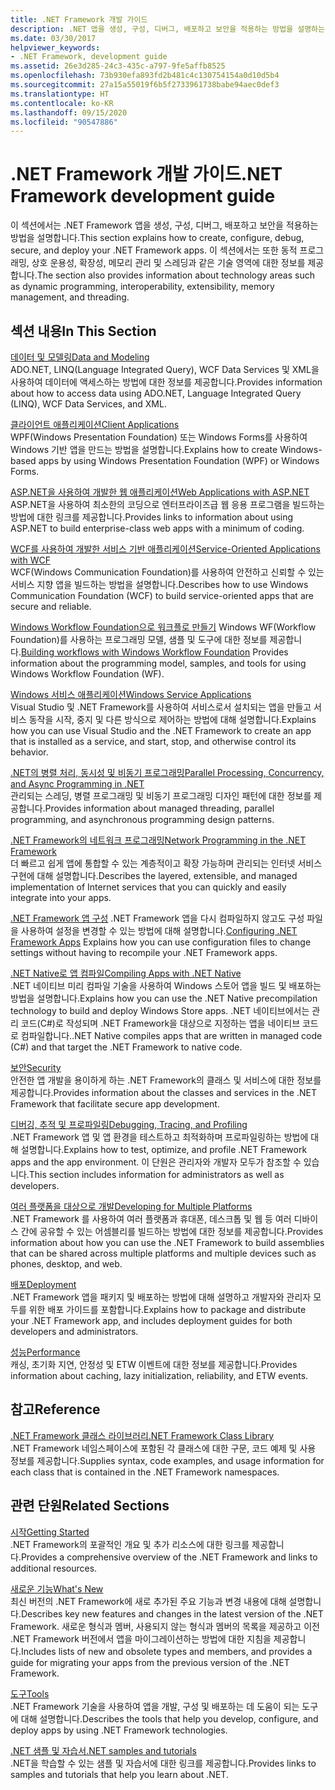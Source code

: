 ```yaml
---
title: .NET Framework 개발 가이드
description: .NET 앱을 생성, 구성, 디버그, 배포하고 보안을 적용하는 방법을 설명하는 .NET 개발 가이드를 살펴봅니다.
ms.date: 03/30/2017
helpviewer_keywords:
- .NET Framework, development guide
ms.assetid: 26e3d285-24c3-435c-a797-9fe5affb8525
ms.openlocfilehash: 73b930efa893fd2b481c4c130754154a0d10d5b4
ms.sourcegitcommit: 27a15a55019f6b5f2733961738babe94aec0def3
ms.translationtype: HT
ms.contentlocale: ko-KR
ms.lasthandoff: 09/15/2020
ms.locfileid: "90547886"
---
```

# <a name="net-framework-development-guide"></a><span data-ttu-id="14a9b-103">.NET Framework 개발 가이드</span><span class="sxs-lookup"><span data-stu-id="14a9b-103">.NET Framework development guide</span></span>

<span data-ttu-id="14a9b-104">이 섹션에서는 .NET Framework 앱을 생성, 구성, 디버그, 배포하고 보안을 적용하는 방법을 설명합니다.</span><span class="sxs-lookup"><span data-stu-id="14a9b-104">This section explains how to create, configure, debug, secure, and deploy your .NET Framework apps.</span></span> <span data-ttu-id="14a9b-105">이 섹션에서는 또한 동적 프로그래밍, 상호 운용성, 확장성, 메모리 관리 및 스레딩과 같은 기술 영역에 대한 정보를 제공합니다.</span><span class="sxs-lookup"><span data-stu-id="14a9b-105">The section also provides information about technology areas such as dynamic programming, interoperability, extensibility, memory management, and threading.</span></span>  
  
## <a name="in-this-section"></a><span data-ttu-id="14a9b-106">섹션 내용</span><span class="sxs-lookup"><span data-stu-id="14a9b-106">In This Section</span></span>
  
 [<span data-ttu-id="14a9b-107">데이터 및 모델링</span><span class="sxs-lookup"><span data-stu-id="14a9b-107">Data and Modeling</span></span>](./data/index.md)  
 <span data-ttu-id="14a9b-108">ADO.NET, LINQ(Language Integrated Query), WCF Data Services 및 XML을 사용하여 데이터에 액세스하는 방법에 대한 정보를 제공합니다.</span><span class="sxs-lookup"><span data-stu-id="14a9b-108">Provides information about how to access data using ADO.NET, Language Integrated Query (LINQ), WCF Data Services, and XML.</span></span>  
  
 [<span data-ttu-id="14a9b-109">클라이언트 애플리케이션</span><span class="sxs-lookup"><span data-stu-id="14a9b-109">Client Applications</span></span>](develop-client-apps.md)  
 <span data-ttu-id="14a9b-110">WPF(Windows Presentation Foundation) 또는 Windows Forms를 사용하여 Windows 기반 앱을 만드는 방법을 설명합니다.</span><span class="sxs-lookup"><span data-stu-id="14a9b-110">Explains how to create Windows-based apps by using Windows Presentation Foundation (WPF) or Windows Forms.</span></span>  
  
 [<span data-ttu-id="14a9b-111">ASP.NET을 사용하여 개발한 웹 애플리케이션</span><span class="sxs-lookup"><span data-stu-id="14a9b-111">Web Applications with ASP.NET</span></span>](develop-web-apps-with-aspnet.md)  
 <span data-ttu-id="14a9b-112">ASP.NET을 사용하여 최소한의 코딩으로 엔터프라이즈급 웹 응용 프로그램을 빌드하는 방법에 대한 링크를 제공합니다.</span><span class="sxs-lookup"><span data-stu-id="14a9b-112">Provides links to information about using ASP.NET to build enterprise-class web apps with a minimum of coding.</span></span>  
  
 [<span data-ttu-id="14a9b-113">WCF를 사용하여 개발한 서비스 기반 애플리케이션</span><span class="sxs-lookup"><span data-stu-id="14a9b-113">Service-Oriented Applications with WCF</span></span>](./wcf/index.md)  
 <span data-ttu-id="14a9b-114">WCF(Windows Communication Foundation)를 사용하여 안전하고 신뢰할 수 있는 서비스 지향 앱을 빌드하는 방법을 설명합니다.</span><span class="sxs-lookup"><span data-stu-id="14a9b-114">Describes how to use Windows Communication Foundation (WCF) to build service-oriented apps that are secure and reliable.</span></span>  
  
 <span data-ttu-id="14a9b-115">[Windows Workflow Foundation으로 워크플로 만들기](windows-workflow-foundation/index.md) Windows WF(Workflow Foundation)를 사용하는 프로그래밍 모델, 샘플 및 도구에 대한 정보를 제공합니다.</span><span class="sxs-lookup"><span data-stu-id="14a9b-115">[Building workflows with Windows Workflow Foundation](windows-workflow-foundation/index.md) Provides information about the programming model, samples, and tools for using Windows Workflow Foundation (WF).</span></span>  

 [<span data-ttu-id="14a9b-116">Windows 서비스 애플리케이션</span><span class="sxs-lookup"><span data-stu-id="14a9b-116">Windows Service Applications</span></span>](./windows-services/index.md)  
 <span data-ttu-id="14a9b-117">Visual Studio 및 .NET Framework를 사용하여 서비스로서 설치되는 앱을 만들고 서비스 동작을 시작, 중지 및 다른 방식으로 제어하는 방법에 대해 설명합니다.</span><span class="sxs-lookup"><span data-stu-id="14a9b-117">Explains how you can use Visual Studio and the .NET Framework to create an app that is installed as a service, and start, stop, and otherwise control its behavior.</span></span>  
  
 [<span data-ttu-id="14a9b-118">.NET의 병렬 처리, 동시성 및 비동기 프로그래밍</span><span class="sxs-lookup"><span data-stu-id="14a9b-118">Parallel Processing, Concurrency, and Async Programming in .NET</span></span>](../standard/parallel-processing-and-concurrency.md)  
 <span data-ttu-id="14a9b-119">관리되는 스레딩, 병렬 프로그래밍 및 비동기 프로그래밍 디자인 패턴에 대한 정보를 제공합니다.</span><span class="sxs-lookup"><span data-stu-id="14a9b-119">Provides information about managed threading, parallel programming, and asynchronous programming design patterns.</span></span>  
  
 [<span data-ttu-id="14a9b-120">.NET Framework의 네트워크 프로그래밍</span><span class="sxs-lookup"><span data-stu-id="14a9b-120">Network Programming in the .NET Framework</span></span>](./network-programming/index.md)  
 <span data-ttu-id="14a9b-121">더 빠르고 쉽게 앱에 통합할 수 있는 계층적이고 확장 가능하며 관리되는 인터넷 서비스 구현에 대해 설명합니다.</span><span class="sxs-lookup"><span data-stu-id="14a9b-121">Describes the layered, extensible, and managed implementation of Internet services that you can quickly and easily integrate into your apps.</span></span>  
  
 <span data-ttu-id="14a9b-122">[.NET Framework 앱 구성](configure-apps/index.md) .NET Framework 앱을 다시 컴파일하지 않고도 구성 파일을 사용하여 설정을 변경할 수 있는 방법에 대해 설명합니다.</span><span class="sxs-lookup"><span data-stu-id="14a9b-122">[Configuring .NET Framework Apps](configure-apps/index.md) Explains how you can use configuration files to change settings without having to recompile your .NET Framework apps.</span></span>  
  
 [<span data-ttu-id="14a9b-123">.NET Native로 앱 컴파일</span><span class="sxs-lookup"><span data-stu-id="14a9b-123">Compiling Apps with .NET Native</span></span>](./net-native/index.md)  
 <span data-ttu-id="14a9b-124">.NET 네이티브 미리 컴파일 기술을 사용하여 Windows 스토어 앱을 빌드 및 배포하는 방법을 설명합니다.</span><span class="sxs-lookup"><span data-stu-id="14a9b-124">Explains how you can use the .NET Native precompilation technology to build and deploy Windows Store apps.</span></span> <span data-ttu-id="14a9b-125">.NET 네이티브에서는 관리 코드(C#)로 작성되며 .NET Framework을 대상으로 지정하는 앱을 네이티브 코드로 컴파일합니다.</span><span class="sxs-lookup"><span data-stu-id="14a9b-125">.NET Native compiles apps that are written in managed code (C#) and that target the .NET Framework to native code.</span></span>  
  
 [<span data-ttu-id="14a9b-126">보안</span><span class="sxs-lookup"><span data-stu-id="14a9b-126">Security</span></span>](../standard/security/index.md)  
 <span data-ttu-id="14a9b-127">안전한 앱 개발을 용이하게 하는 .NET Framework의 클래스 및 서비스에 대한 정보를 제공합니다.</span><span class="sxs-lookup"><span data-stu-id="14a9b-127">Provides information about the classes and services in the .NET Framework that facilitate secure app development.</span></span>  
  
 [<span data-ttu-id="14a9b-128">디버깅, 추적 및 프로파일링</span><span class="sxs-lookup"><span data-stu-id="14a9b-128">Debugging, Tracing, and Profiling</span></span>](./debug-trace-profile/index.md)  
 <span data-ttu-id="14a9b-129">.NET Framework 앱 및 앱 환경을 테스트하고 최적화하며 프로파일링하는 방법에 대해 설명합니다.</span><span class="sxs-lookup"><span data-stu-id="14a9b-129">Explains how to test, optimize, and profile .NET Framework apps and the app environment.</span></span> <span data-ttu-id="14a9b-130">이 단원은 관리자와 개발자 모두가 참조할 수 있습니다.</span><span class="sxs-lookup"><span data-stu-id="14a9b-130">This section includes information for administrators as well as developers.</span></span>  
  
 [<span data-ttu-id="14a9b-131">여러 플랫폼을 대상으로 개발</span><span class="sxs-lookup"><span data-stu-id="14a9b-131">Developing for Multiple Platforms</span></span>](../standard/cross-platform/index.md)  
 <span data-ttu-id="14a9b-132">.NET Framework 를 사용하여 여러 플랫폼과 휴대폰, 데스크톱 및 웹 등 여러 디바이스 간에 공유할 수 있는 어셈블리를 빌드하는 방법에 대한 정보를 제공합니다.</span><span class="sxs-lookup"><span data-stu-id="14a9b-132">Provides information about how you can use the .NET Framework to build assemblies that can be shared across multiple platforms and multiple devices such as phones, desktop, and web.</span></span>  
  
 [<span data-ttu-id="14a9b-133">배포</span><span class="sxs-lookup"><span data-stu-id="14a9b-133">Deployment</span></span>](./deployment/index.md)  
 <span data-ttu-id="14a9b-134">.NET Framework 앱을 패키지 및 배포하는 방법에 대해 설명하고 개발자와 관리자 모두를 위한 배포 가이드를 포함합니다.</span><span class="sxs-lookup"><span data-stu-id="14a9b-134">Explains how to package and distribute your .NET Framework app, and includes deployment guides for both developers and administrators.</span></span>  
  
 [<span data-ttu-id="14a9b-135">성능</span><span class="sxs-lookup"><span data-stu-id="14a9b-135">Performance</span></span>](./performance/index.md)  
 <span data-ttu-id="14a9b-136">캐싱, 초기화 지연, 안정성 및 ETW 이벤트에 대한 정보를 제공합니다.</span><span class="sxs-lookup"><span data-stu-id="14a9b-136">Provides information about caching, lazy initialization, reliability, and ETW events.</span></span>  

## <a name="reference"></a><span data-ttu-id="14a9b-137">참고</span><span class="sxs-lookup"><span data-stu-id="14a9b-137">Reference</span></span>  
 [<span data-ttu-id="14a9b-138">.NET Framework 클래스 라이브러리</span><span class="sxs-lookup"><span data-stu-id="14a9b-138">.NET Framework Class Library</span></span>](../../api/index.md?view=netframework-4.7)  
 <span data-ttu-id="14a9b-139">.NET Framework 네임스페이스에 포함된 각 클래스에 대한 구문, 코드 예제 및 사용 정보를 제공합니다.</span><span class="sxs-lookup"><span data-stu-id="14a9b-139">Supplies syntax, code examples, and usage information for each class that is contained in the .NET Framework namespaces.</span></span>  
  
## <a name="related-sections"></a><span data-ttu-id="14a9b-140">관련 단원</span><span class="sxs-lookup"><span data-stu-id="14a9b-140">Related Sections</span></span>  
 [<span data-ttu-id="14a9b-141">시작</span><span class="sxs-lookup"><span data-stu-id="14a9b-141">Getting Started</span></span>](./get-started/index.md)  
 <span data-ttu-id="14a9b-142">.NET Framework의 포괄적인 개요 및 추가 리소스에 대한 링크를 제공합니다.</span><span class="sxs-lookup"><span data-stu-id="14a9b-142">Provides a comprehensive overview of the .NET Framework and links to additional resources.</span></span>  
  
 [<span data-ttu-id="14a9b-143">새로운 기능</span><span class="sxs-lookup"><span data-stu-id="14a9b-143">What's New</span></span>](./whats-new/index.md)  
 <span data-ttu-id="14a9b-144">최신 버전의 .NET Framework에 새로 추가된 주요 기능과 변경 내용에 대해 설명합니다.</span><span class="sxs-lookup"><span data-stu-id="14a9b-144">Describes key new features and changes in the latest version of the .NET Framework.</span></span> <span data-ttu-id="14a9b-145">새로운 형식과 멤버, 사용되지 않는 형식과 멤버의 목록을 제공하고 이전 .NET Framework 버전에서 앱을 마이그레이션하는 방법에 대한 지침을 제공합니다.</span><span class="sxs-lookup"><span data-stu-id="14a9b-145">Includes lists of new and obsolete types and members, and provides a guide for migrating your apps from the previous version of the .NET Framework.</span></span>  
  
 [<span data-ttu-id="14a9b-146">도구</span><span class="sxs-lookup"><span data-stu-id="14a9b-146">Tools</span></span>](./tools/index.md)  
 <span data-ttu-id="14a9b-147">.NET Framework 기술을 사용하여 앱을 개발, 구성 및 배포하는 데 도움이 되는 도구에 대해 설명합니다.</span><span class="sxs-lookup"><span data-stu-id="14a9b-147">Describes the tools that help you develop, configure, and deploy apps by using .NET Framework technologies.</span></span>  
  
 [<span data-ttu-id="14a9b-148">.NET 샘플 및 자습서</span><span class="sxs-lookup"><span data-stu-id="14a9b-148">.NET samples and tutorials</span></span>](../samples-and-tutorials/index.md)  
 <span data-ttu-id="14a9b-149">.NET을 학습할 수 있는 샘플 및 자습서에 대한 링크를 제공합니다.</span><span class="sxs-lookup"><span data-stu-id="14a9b-149">Provides links to samples and tutorials that help you learn about .NET.</span></span>
